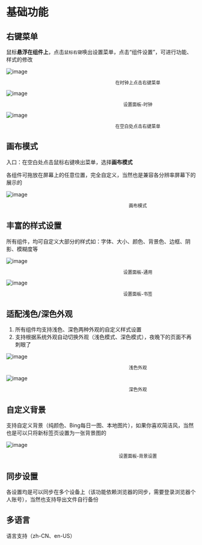 # 基础功能

## 右键菜单

鼠标**悬浮在组件上**，点击`鼠标右键`唤出设置菜单，点击“组件设置”，可进行功能、样式的修改

<div style="width: 700px;">
  <img src="/images/general/right-menu-clock.png" alt="image">
  <p style="font-size: 12px; text-align: center;">在时钟上点击右键菜单</p>
  <img src="/images/general/setting-clock.png" alt="image">
  <p style="font-size: 12px; text-align: center;">设置面板-时钟</p>
  <img src="/images/getting-started/right-menu-general.png" alt="image">
  <p style="font-size: 12px; text-align: center;">在空白处点击右键菜单</p>
</div>

## 画布模式

入口：在空白处点击鼠标右键唤出菜单，选择**画布模式**

各组件可拖放在屏幕上的任意位置，完全自定义，当然也是兼容各分辨率屏幕下的展示的

<div style="width: 700px;">
  <img src="/images/general/drag-model.png" alt="image">
  <p style="font-size: 12px; text-align: center;">画布模式</p>
</div>

## 丰富的样式设置


所有组件，均可自定义大部分的样式如：字体、大小、颜色、背景色、边框、阴影、模糊度等

<div style="width: 700px;">
  <img src="/images/general/config-global-style.png" alt="image">
  <p style="font-size: 12px; text-align: center;">设置面板-通用</p>
  <img src="/images/general/config-style.png" alt="image">
  <p style="font-size: 12px; text-align: center;">设置面板-书签</p>
</div>


## 适配浅色/深色外观

1. 所有组件均支持浅色、深色两种外观的自定义样式设置
2. 支持根据系统外观自动切换外观（浅色模式、深色模式），夜晚下的页面不再刺眼了

<div style="width: 700px;">
  <img src="/images/general/light.png" alt="image">
  <p style="font-size: 12px; text-align: center;">浅色外观</p>
  <img src="/images/general/dark.png" alt="image">
  <p style="font-size: 12px; text-align: center;">深色外观</p>
</div>

## 自定义背景

支持自定义背景（纯颜色、Bing每日一图、本地图片），如果你喜欢简洁风，当然也是可以只将新标签页设置为一张背景图的

<div style="width: 700px;">
  <img src="/images/general/config-background.png" alt="image">
  <p style="font-size: 12px; text-align: center;">设置面板-背景设置</p>
</div>

## 同步设置

各设置均是可以同步在多个设备上（该功能依赖浏览器的同步，需要登录浏览器个人账号），当然也支持导出文件自行备份

## 多语言

语言支持（zh-CN、en-US）